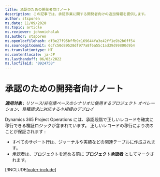 ```yaml
---
title: 承認のための開発者向けノート
description: この記事では、承認作業に関する開発者向けの追加情報を提供します。
author: stsporen
ms.date: 11/09/2020
ms.topic: article
ms.reviewer: johnmichalak
ms.author: stsporen
ms.openlocfilehash: df3e27f95bffb9c169644fa3e42ff1e9b2b6ff54
ms.sourcegitcommit: 6cfc50d89528df977a8f6a55c1ad39d99800d9b4
ms.translationtype: HT
ms.contentlocale: ja-JP
ms.lasthandoff: 06/03/2022
ms.locfileid: "8924758"
---
```

# <a name="developer-notes-for-approvals"></a>承認のための開発者向けノート

_**適用対象 :** リソース/非在庫ベースのシナリオに使用するプロジェクト オペレーション、見積請求に対応する小規模のデプロイ_

Dynamics 365 Project Operations には、承認段階で正しいレコードを確実に移行できる検証ロジックが含まれています。 正しいレコードの移行により次のことが保証されます : 

  - すべてのサポート行は、ジャーナルや実績などの関連テーブルに作成されます。
  - 承認者は、プロジェクトを進める前に **プロジェクト承認者** としてマークされます。


[!INCLUDE[footer-include](../includes/footer-banner.md)]